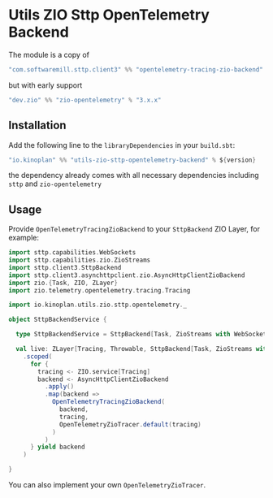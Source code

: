 # Utils ZIO Sttp OpenTelemetry Backend

The module is a copy of

```scala
"com.softwaremill.sttp.client3" %% "opentelemetry-tracing-zio-backend" % ${version}
```
but with early support

```scala
"dev.zio" %% "zio-opentelemetry" % "3.x.x"
```

## Installation
Add the following line to the `libraryDependencies` in your `build.sbt`:

```scala
"io.kinoplan" %% "utils-zio-sttp-opentelemetry-backend" % ${version}
```

the dependency already comes with all necessary dependencies including `sttp` and `zio-opentelemetry`

## Usage
Provide `OpenTelemetryTracingZioBackend` to your `SttpBackend` ZIO Layer, for example:

```scala
import sttp.capabilities.WebSockets
import sttp.capabilities.zio.ZioStreams
import sttp.client3.SttpBackend
import sttp.client3.asynchttpclient.zio.AsyncHttpClientZioBackend
import zio.{Task, ZIO, ZLayer}
import zio.telemetry.opentelemetry.tracing.Tracing

import io.kinoplan.utils.zio.sttp.opentelemetry._

object SttpBackendService {

  type SttpBackendService = SttpBackend[Task, ZioStreams with WebSockets]

  val live: ZLayer[Tracing, Throwable, SttpBackend[Task, ZioStreams with WebSockets]] = ZLayer
    .scoped(
      for {
        tracing <- ZIO.service[Tracing]
        backend <- AsyncHttpClientZioBackend
          .apply()
          .map(backend =>
            OpenTelemetryTracingZioBackend(
              backend,
              tracing,
              OpenTelemetryZioTracer.default(tracing)
            )
          )
      } yield backend
    )

}
```
You can also implement your own `OpenTelemetryZioTracer`.
